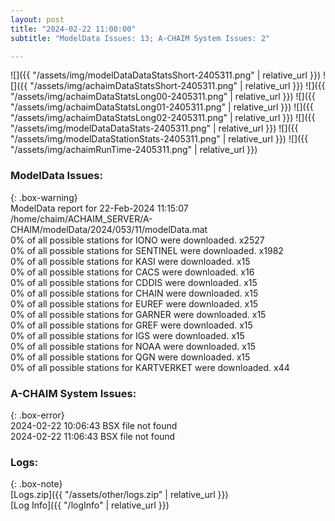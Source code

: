 ```yaml
---
layout: post
title: "2024-02-22 11:00:00"
subtitle: "ModelData Issues: 13; A-CHAIM System Issues: 2"

---
```


![]({{ "/assets/img/modelDataDataStatsShort-2405311.png" | relative_url }})
![]({{ "/assets/img/achaimDataStatsShort-2405311.png" | relative_url }})
![]({{ "/assets/img/achaimDataStatsLong00-2405311.png" | relative_url }})
![]({{ "/assets/img/achaimDataStatsLong01-2405311.png" | relative_url }})
![]({{ "/assets/img/achaimDataStatsLong02-2405311.png" | relative_url }})
![]({{ "/assets/img/modelDataDataStats-2405311.png" | relative_url }})
![]({{ "/assets/img/modelDataStationStats-2405311.png" | relative_url }})
![]({{ "/assets/img/achaimRunTime-2405311.png" | relative_url }})


### ModelData Issues:  
  
{: .box-warning}  
 ModelData report for 22-Feb-2024 11:15:07   
 /home/chaim/ACHAIM_SERVER/A-CHAIM/modelData/2024/053/11/modelData.mat   
 0% of all possible stations for IONO were downloaded. x2527   
 0% of all possible stations for SENTINEL were downloaded. x1982   
 0% of all possible stations for KASI were downloaded. x15   
 0% of all possible stations for CACS were downloaded. x16   
 0% of all possible stations for CDDIS were downloaded. x15   
 0% of all possible stations for CHAIN were downloaded. x15   
 0% of all possible stations for EUREF were downloaded. x15   
 0% of all possible stations for GARNER were downloaded. x15   
 0% of all possible stations for GREF were downloaded. x15   
 0% of all possible stations for IGS were downloaded. x15   
 0% of all possible stations for NOAA were downloaded. x15   
 0% of all possible stations for QGN were downloaded. x15   
 0% of all possible stations for KARTVERKET were downloaded. x44   
  
### A-CHAIM System Issues:  
  
{: .box-error}  
2024-02-22 10:06:43 BSX file not found  
2024-02-22 11:06:43 BSX file not found  

### Logs:  
  
{: .box-note}  
[Logs.zip]({{ "/assets/other/logs.zip" | relative_url }})  
[Log Info]({{ "/logInfo" | relative_url }})  
